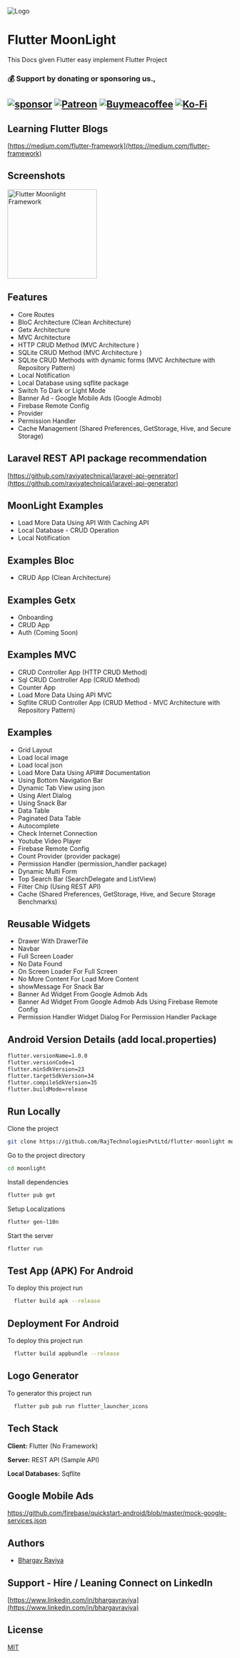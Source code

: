 
![Logo](https://www.rajtechnologies.com/ui/images/raj-technologies-logo-top-panel.jpg)

# Flutter MoonLight

This Docs given Flutter easy implement Flutter Project

### 💰 Support by donating or sponsoring us.,
 
 [![sponsor](https://img.shields.io/badge/sponsor-30363D?style=for-the-badge&logo=GitHub-Sponsors&logoColor=#white)](https://github.com/sponsors/bhargavraviya) [![Patreon](https://img.shields.io/badge/Patreon-F96854?style=for-the-badge&logo=patreon&logoColor=white)](https://www.patreon.com/raviyatechnical/membership) [![Buymeacoffee](https://img.shields.io/badge/Buy_Me_A_Coffee-FFDD00?style=for-the-badge&logo=buy-me-a-coffee&logoColor=black)](https://www.buymeacoffee.com/raviyatechnical) [![Ko-Fi](https://img.shields.io/badge/Ko--fi-F16061?style=for-the-badge&logo=ko-fi&logoColor=white)](https://ko-fi.com/raviyatechnical)
-----

## Learning Flutter Blogs

[https://medium.com/flutter-framework](https://medium.com/flutter-framework)

## Screenshots

<img src="screenshot.png" alt="Flutter Moonlight Framework" width="200"/>

## Features

- Core Routes
- BloC Architecture (Clean Architecture)
- Getx Architecture
- MVC Architecture 
- HTTP CRUD Method (MVC Architecture )
- SQLite CRUD Method (MVC Architecture )
- SQLite CRUD Methods with dynamic forms (MVC Architecture with Repository Pattern)
- Local Notification
- Local Database using sqflite package
- Switch To Dark or Light Mode
- Banner Ad - Google Mobile Ads (Google Admob)
- Firebase Remote Config
- Provider 
- Permission Handler
- Cache Management (Shared Preferences, GetStorage, Hive, and Secure Storage)

## Laravel REST API package recommendation

[https://github.com/raviyatechnical/laravel-api-generator](https://github.com/raviyatechnical/laravel-api-generator)


## MoonLight Examples

- Load More Data Using API With Caching API
- Local Database - CRUD Operation
- Local Notification

## Examples Bloc
- CRUD App (Clean Architecture)

## Examples Getx

- Onboarding
- CRUD App
- Auth (Coming Soon)

## Examples MVC

- CRUD Controller App (HTTP CRUD Method)
- Sql CRUD Controller App (CRUD Method)
- Counter App
- Load More Data Using API MVC
- Sqflite CRUD Controller App (CRUD Method - MVC Architecture with Repository Pattern)

## Examples

- Grid Layout
- Load local image
- Load local json
- Load More Data Using API## Documentation
- Using Bottom Navigation Bar
- Dynamic Tab View using json 
- Using Alert Dialog
- Using Snack Bar
- Data Table
- Paginated Data Table
- Autocomplete
- Check Internet Connection
- Youtube Video Player
- Firebase Remote Config
- Count Provider (provider package)
- Permission Handler (permission_handler package)
- Dynamic Multi Form
- Top Search Bar (SearchDelegate and ListView)
- Filter Chip (Using REST API)
- Cache (Shared Preferences, GetStorage, Hive, and Secure Storage Benchmarks)
  
## Reusable Widgets

- Drawer With DrawerTile
- Navbar
- Full Screen Loader
- No Data Found
- On Screen Loader For Full Screen
- No More Content For Load More Content
- showMessage For Snack Bar
- Banner Ad Widget From Google Admob Ads
- Banner Ad Widget From Google Admob Ads Using Firebase Remote Config 
- Permission Handler Widget Dialog For Permission Handler Package

<!-- ## Documentation

[Documentation](https://rajtechnologiespvtltd.github.io/flutter-moonlight/docs) -->


## Android Version Details (add local.properties)

```bash
flutter.versionName=1.0.0
flutter.versionCode=1
flutter.minSdkVersion=23
flutter.targetSdkVersion=34
flutter.compileSdkVersion=35
flutter.buildMode=release
```

## Run Locally

Clone the project

```bash
git clone https://github.com/RajTechnologiesPvtLtd/flutter-moonlight moonlight
```

Go to the project directory

```bash
cd moonlight
```

Install dependencies

```bash
flutter pub get
```

Setup Localizations

```bash
flutter gen-l10n
```

Start the server

```bash
flutter run
```

## Test App (APK) For Android

To deploy this project run

```bash
  flutter build apk --release
```

## Deployment For Android

To deploy this project run

```bash
  flutter build appbundle --release
```

## Logo Generator

To generator this project run

```bash
  flutter pub pub run flutter_launcher_icons
```

## Tech Stack

**Client:** Flutter (No Framework)

**Server:** REST API (Sample API)

**Local Databases:** Sqflite

##  Google Mobile Ads

https://github.com/firebase/quickstart-android/blob/master/mock-google-services.json

## Authors

- [Bhargav Raviya](https://www.github.com/bhargavraviya)

## Support - Hire / Leaning Connect on LinkedIn

[https://www.linkedin.com/in/bhargavraviya](https://www.linkedin.com/in/bhargavraviya)

## License

[MIT](https://github.com/RajTechnologiesPvtLtd/flutter-moonlight/blob/master/LICENSE)
